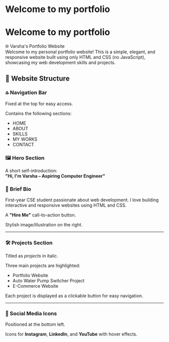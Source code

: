 # Welcome to my portfolio 
# Welcome to my portfolio

🌐 Varsha's Portfolio Website  
Welcome to my personal portfolio website! This is a simple, elegant, and responsive website built using only HTML and CSS (no JavaScript), showcasing my web development skills and projects.

## 🧱 Website Structure

### 🔝 Navigation Bar
Fixed at the top for easy access.

Contains the following sections:
- HOME
- ABOUT
- SKILLS
- MY WORKS
- CONTACT

### 🖼️ Hero Section
A short self-introduction:  
**"Hi, I'm Varsha – Aspiring Computer Engineer"**

### 📝 Brief Bio
First-year CSE student passionate about web development. I love building interactive and responsive websites using HTML and CSS.

A **"Hire Me"** call-to-action button.

Stylish image/illustration on the right.

---

### 🛠 Projects Section
Titled as *projects* in italic.

Three main projects are highlighted:
- Portfolio Website
- Auto Water Pump Switcher Project
- E-Commerce Website

Each project is displayed as a clickable button for easy navigation.

---

### 🔗 Social Media Icons
Positioned at the bottom left.

Icons for **Instagram**, **LinkedIn**, and **YouTube** with hover effects.

